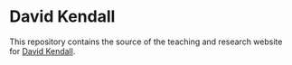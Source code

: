 # David Kendall

This repository contains the source of the teaching and research website for
<a href="http://davidkendall.github.io/www">David Kendall</a>.
